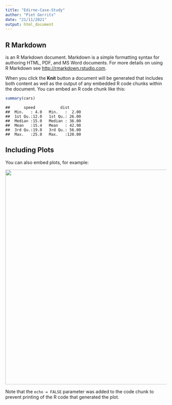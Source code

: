 ```yaml
---
title: "Edirne-Case-Study"
author: "Piet Gerrits"
date: "21/11/2021"
output: html_document
---
```




## R Markdown

is an R Markdown document. Markdown is a simple formatting syntax for authoring HTML, PDF, and MS Word documents. For more details on using R Markdown see <http://rmarkdown.rstudio.com>.

When you click the **Knit** button a document will be generated that includes both content as well as the output of any embedded R code chunks within the document. You can embed an R code chunk like this:


```r
summary(cars)
```

```
##      speed           dist       
##  Min.   : 4.0   Min.   :  2.00  
##  1st Qu.:12.0   1st Qu.: 26.00  
##  Median :15.0   Median : 36.00  
##  Mean   :15.4   Mean   : 42.98  
##  3rd Qu.:19.0   3rd Qu.: 56.00  
##  Max.   :25.0   Max.   :120.00
```

## Including Plots

You can also embed plots, for example:

<img src="/docs/chapter1/edirne-case-study_files/figure-html/pressure-1.png" width="672" />

Note that the `echo = FALSE` parameter was added to the code chunk to prevent printing of the R code that generated the plot.
